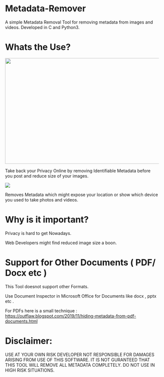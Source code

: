 # Metadata-Remover
A simple Metadata Removal Tool for removing metadata from images and videos. Developed in C and Python3.

# Whats the Use?

<img src="https://github.com/Anish-M-code/Metadata-Remover/raw/master/screenshots/Scan.JPG" width="677" height="345">

Take back your Privacy Online by removing Identifiable Metadata before you post and reduce size of your images.

<img src="https://github.com/Anish-M-code/Metadata-Remover/raw/master/screenshots/Results.JPG">

Removes Metadata which might expose your location or show which device you used to take photos and videos.

# Why is it important?

Privacy is hard to get Nowadays.

Web Developers might find reduced image size a boon.

# Support for Other Documents ( PDF/ Docx etc )

This Tool doesnot support other Formats.

Use Document Inspector in Microsoft Office for Documents like docx , pptx etc .

For PDFs here is a small technique : https://outflaw.blogspot.com/2019/11/hiding-metadata-from-pdf-documents.html

# Disclaimer:

USE AT YOUR OWN RISK DEVELOPER NOT RESPONSIBLE FOR DAMAGES ARISING FROM USE OF THIS SOFTWARE.
IT IS NOT GURANTEED THAT THIS TOOL WILL REMOVE ALL METADATA COMPLETELY. 
DO NOT USE IN HIGH RISK SITUATIONS.
